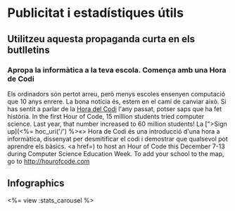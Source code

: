 

# Publicitat i estadístiques útils

## Utilitzeu aquesta propaganda curta en els butlletins

### Apropa la informàtica a la teva escola. Comença amb una Hora de Codi

Els ordinadors són pertot arreu, però menys escoles ensenyen computació que 10 anys enrere. La bona notícia és, estem en el camí de canviar això. Si has sentit a parlar de la [ Hora del Codi](<%= hoc_uri('/') %>) l'any passat, potser saps que ha fet història. In the first Hour of Code, 15 million students tried computer science. Last year, that number increased to 60 million students! La [">Sign up](<%= hoc_uri('/') %>«> Hora de Codi</a> és una introducció d'una hora a informàtica, dissenyat per desmitificar el codi i demostrar que qualsevol pot aprendre els bàsics. <a href=) to host an Hour of Code this December 7-13 during Computer Science Education Week. To add your school to the map, go to <http://hourofcode.com>

## Infographics

<%= view :stats_carousel %>
